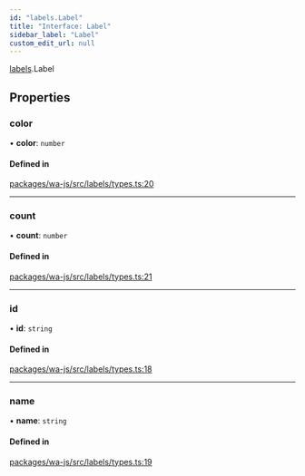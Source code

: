 ```yaml
---
id: "labels.Label"
title: "Interface: Label"
sidebar_label: "Label"
custom_edit_url: null
---
```


[labels](../namespaces/labels.md).Label

## Properties

### color

• **color**: `number`

#### Defined in

[packages/wa-js/src/labels/types.ts:20](https://github.com/wppconnect-team/wa-js/blob/main/src/labels/types.ts#L20)

___

### count

• **count**: `number`

#### Defined in

[packages/wa-js/src/labels/types.ts:21](https://github.com/wppconnect-team/wa-js/blob/main/src/labels/types.ts#L21)

___

### id

• **id**: `string`

#### Defined in

[packages/wa-js/src/labels/types.ts:18](https://github.com/wppconnect-team/wa-js/blob/main/src/labels/types.ts#L18)

___

### name

• **name**: `string`

#### Defined in

[packages/wa-js/src/labels/types.ts:19](https://github.com/wppconnect-team/wa-js/blob/main/src/labels/types.ts#L19)
